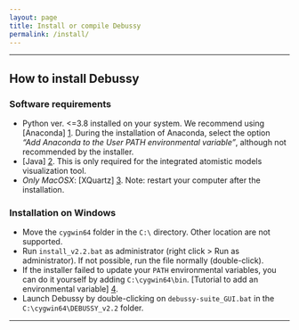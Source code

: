 ```yaml
---
layout: page
title: Install or compile Debussy
permalink: /install/
---
```


---

## How to install Debussy


### Software requirements

- Python ver. \<=3.8 installed on your system. We recommend using [Anaconda] [1]. During the installation of Anaconda, select the option *“Add Anaconda to the User PATH environmental variable”*, although not recommended by the installer.
- [Java] [2]. This is only required for the integrated atomistic models visualization tool.
- *Only MacOSX*: [XQuartz] [3]. Note: restart your computer after the installation.


### Installation on Windows

- Move the `cygwin64` folder in the `C:\` directory. Other location are not supported.
- Run `install_v2.2.bat` as administrator (right click \> Run as administrator). If not possible, run the file normally (double-click).
- If the installer failed to update your `PATH` environmental variables, you can do it yourself by adding `C:\cygwin64\bin`. [Tutorial to add an environmental variable] [4].
- Launch Debussy by double-clicking on `debussy-suite_GUI.bat` in the `C:\cygwin64\DEBUSSY_v2.2` folder.


---



[1]: <https://www.anaconda.com/>
[2]: <https://www.java.com/>
[3]: <www.xquartz.org>
[4]: <https://www.opentechguides.com/how-to/article/windows-10/113/windows-10-set-path.html> "Set PATH and other environment variables in Windows 10"


